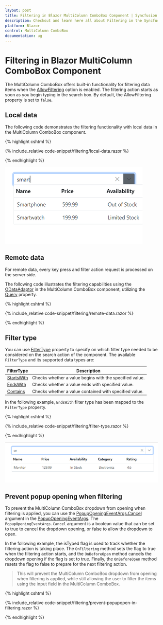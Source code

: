 ```yaml
---
layout: post
title: Filtering in Blazor MultiColumn ComboBox Component | Syncfusion
description: Checkout and learn here all about Filtering in the Syncfusion Blazor MultiColumn ComboBox component and much more.
platform: Blazor
control: MultiColumn ComboBox
documentation: ug
---
```


# Filtering in Blazor MultiColumn ComboBox Component

The MultiColumn ComboBox offers built-in functionality for filtering data items when the [AllowFiltering](https://help.syncfusion.com/cr/blazor/Syncfusion.Blazor.MultiColumnComboBox.SfMultiColumnComboBox-2.html#Syncfusion_Blazor_MultiColumnComboBox_SfMultiColumnComboBox_2_AllowFiltering) option is enabled. The filtering action starts as soon as you begin typing in the search box. By default, the AllowFiltering property is set to `false`.

## Local data

The following code demonstrates the filtering functionality with local data in the MultiColumn ComboBox component.

{% highlight cshtml %}

{% include_relative code-snippet/filtering/local-data.razor %}

{% endhighlight %}

![Blazor MultiColumn ComboBox with local data filtering](./images/filtering/blazor_combobox_local-data.png)

## Remote data

For remote data, every key press and filter action request is processed on the server side.

The following code illustrates the filtering capabilities using the [ODataAdaptor](https://blazor.syncfusion.com/documentation/data/adaptors#odata-adaptor) in the MultiColumn ComboBox component, utilizing the [Query](https://help.syncfusion.com/cr/blazor/Syncfusion.Blazor.Data.Query.html) property.

{% highlight cshtml %}

{% include_relative code-snippet/filtering/remote-data.razor %}

{% endhighlight %}

## Filter type

You can use [FilterType](https://help.syncfusion.com/cr/blazor/Syncfusion.Blazor.MultiColumnComboBox.SfMultiColumnComboBox-2.html#Syncfusion_Blazor_MultiColumnComboBox_SfMultiColumnComboBox_2_FilterType) property to specify on which filter type needed to be considered on the search action of the component. The available `FilterType` and its supported data types are:

FilterType     | Description
------------ | -------------
  [StartsWith](https://help.syncfusion.com/cr/blazor/Syncfusion.Blazor.MultiColumnComboBox.FilterType.html#Syncfusion_Blazor_MultiColumnComboBox_FilterType_StartsWith)       | Checks whether a value begins with the specified value.
  [EndsWith](https://help.syncfusion.com/cr/blazor/Syncfusion.Blazor.MultiColumnComboBox.FilterType.html#Syncfusion_Blazor_MultiColumnComboBox_FilterType_EndsWith)     | Checks whether a value ends with specified value.
  [Contains](https://help.syncfusion.com/cr/blazor/Syncfusion.Blazor.MultiColumnComboBox.FilterType.html#Syncfusion_Blazor_MultiColumnComboBox_FilterType_Contains)      | Checks whether a value contained with specified value.

In the following example, `EndsWith` filter type has been mapped to the `FilterType` property.

{% highlight cshtml %}

{% include_relative code-snippet/filtering/filter-type.razor %}

{% endhighlight %}

![Blazor MultiColumn ComboBox with Filter Type](./images/filtering/blazor_combobox_filter-type.png)

<!-- ## Minimum filter length

When filtering list items, you can specify a character count limit to trigger a remote request and retrieve filtered data for the DropDownList. This can be achieved through manual validation using the [Filtering event arguments](https://help.syncfusion.com/cr/blazor/Syncfusion.Blazor.MultiColumnComboBox.FilteringEventArgs.html) within the [Filtering](https://help.syncfusion.com/cr/blazor/Syncfusion.Blazor.MultiColumnComboBox.SfMultiColumnComboBox-2.html#Syncfusion_Blazor_MultiColumnComboBox_SfMultiColumnComboBox_2_Filtering) event handler.

In the following example, the remote request does not fetch the search data until the search key contains three characters.

{% highlight cshtml %}

{% include_relative code-snippet/filtering/minimum-filter-length.razor %}

{% endhighlight %} -->

<!-- ## Multi column filtering

To enable multi-column support in the built-in Syncfusion Blazor theme files, simply add the `e-multi-column` class to the [CssClass]() property.

{% highlight cshtml %}

{% include_relative code-snippet/filtering/multi-column.razor %}

{% endhighlight %}

![Blazor ComboBox with Multi Column filtering](./images/filtering/blazor_combobox_multi-column.png)

You can achieve multiple column(field) filtering by passing the List of [predicates](https://help.syncfusion.com/cr/blazor/Syncfusion.Blazor.Data.WhereFilter.html#Syncfusion_Blazor_Data_WhereFilter_predicates) to the [And](https://help.syncfusion.com/cr/blazor/Syncfusion.Blazor.Data.WhereFilter.html#Syncfusion_Blazor_Data_WhereFilter_And_Syncfusion_Blazor_Data_WhereFilter_) or [Or](https://help.syncfusion.com/cr/blazor/Syncfusion.Blazor.Data.WhereFilter.html#Syncfusion_Blazor_Data_WhereFilter_Or_Syncfusion_Blazor_Data_WhereFilter_) methods of [WhereFilters](https://help.syncfusion.com/cr/blazor/Syncfusion.Blazor.Data.WhereFilter.html#Syncfusion_Blazor_Data_WhereFilter__ctor).

{% highlight cshtml %}

{% include_relative code-snippet/filtering/multi-column-filtering.razor %}

{% endhighlight %}

![Blazor MultiColumn ComboBox with Multi Column filtering](./images/filtering/blazor_combobox_multi-colum-filtering.gif) -->

<!-- ## Case sensitive filtering

The Data items can be filtered with or without case sensitivity using the [DataManager](https://help.syncfusion.com/cr/blazor/Syncfusion.Blazor.Data.SfDataManager.html). This can be done by passing the fourth optional parameter [IgnoreCase](https://help.syncfusion.com/cr/blazor/Syncfusion.Blazor.Data.WhereFilter.html#Syncfusion_Blazor_Data_WhereFilter_IgnoreCase) of the [Where clause](https://help.syncfusion.com/cr/blazor/Syncfusion.Blazor.Data.Query.html#Syncfusion_Blazor_Data_Query_Where_Syncfusion_Blazor_Data_WhereFilter_).

The following example shows how to perform case-sensitive filter.

{% highlight cshtml %}

{% include_relative code-snippet/filtering/case-sentitive.razor %}

{% endhighlight %} -->

<!-- ## Custom filtering

The filter queries for the MultiColumn ComboBox component can be tailored using the [Filtering](https://help.syncfusion.com/cr/blazor/Syncfusion.Blazor.MultiColumnComboBox.SfMultiColumnComboBox-2.html#Syncfusion_Blazor_MultiColumnComboBox_SfMultiColumnComboBox_2_Filtering) event, allowing you to filter text across multiple columns in the data source.

In the following example, you can filter the data based on either the `FirstName` or `LastName` fields. The Filtering event utilizes a [Predicate](https://help.syncfusion.com/cr/blazor/Syncfusion.Blazor.Data.WhereFilter.html#Syncfusion_Blazor_Data_WhereFilter_Condition) with an `or` condition to accommodate filtering on both fields.

For example, if a data source item has `FirstName` as `Nancy` and `LastName` as `Davalio`, you can type either the character `N` or `D` to filter the data. This will display `Nancy` (from the FirstName field) in the popup.


{% highlight cshtml %}

{% include_relative code-snippet/filtering/custom-filtering.razor %}

{% endhighlight %}

{% previewsample "https://blazorplayground.syncfusion.com/embed/BXLKsLVmKwTcWkyh?appbar=false&editor=false&result=true&errorlist=false&theme=bootstrap5" %} -->

## Prevent popup opening when filtering

To prevent the MultiColumn ComboBox dropdown from opening when filtering is applied, you can use the [PopupOpeningEventArgs.Cancel](https://help.syncfusion.com/cr/blazor/Syncfusion.Blazor.MultiColumnComboBox.PopupOpeningEventArgs.html#Syncfusion_Blazor_MultiColumnComboBox_PopupOpeningEventArgs_Cancel) argument in the [PopupOpeningEventArgs](hhttps://help.syncfusion.com/cr/blazor/Syncfusion.Blazor.MultiColumnComboBox.PopupOpeningEventArgs.html#properties). The `PopupOpeningEventArgs.Cancel` argument is a boolean value that can be set to true to cancel the dropdown opening, or false to allow the dropdown to open.

In the following example, the isTyped flag is used to track whether the filtering action is taking place. The `OnFiltering` method sets the flag to true when the filtering action starts, and the `OnBeforeOpen` method cancels the dropdown opening if the flag is set to true. Finally, the `OnBeforeOpen` method resets the flag to false to prepare for the next filtering action.

> This will prevent the MultiColumn ComboBox dropdown from opening when filtering is applied, while still allowing the user to filter the items using the input field in the MultiColumn ComboBox.

{% highlight cshtml %}

{% include_relative code-snippet/filtering/prevent-popupopen-in-filtering.razor %}

{% endhighlight %}